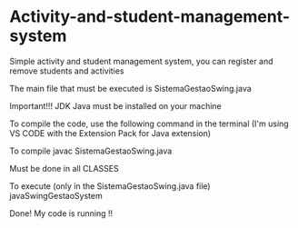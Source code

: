 # Activity-and-student-management-system
Simple activity and student management system, you can register and remove students and activities

The main file that must be executed is SistemaGestaoSwing.java

Important!!!
JDK Java must be installed on your machine



To compile the code, use the following command in the terminal (I'm using VS CODE with the Extension Pack for Java extension) 

To compile
javac SistemaGestaoSwing.java

Must be done in all CLASSES


To execute (only in the SistemaGestaoSwing.java file)
javaSwingGestaoSystem

Done! My code is running !!
